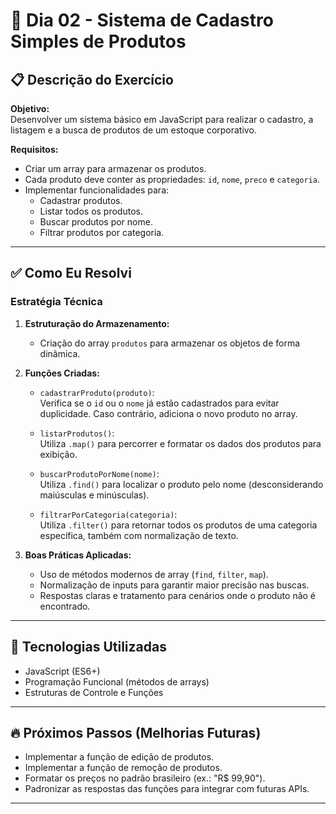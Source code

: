 # 🚀 Dia 02 - Sistema de Cadastro Simples de Produtos

## 📋 Descrição do Exercício

**Objetivo:**  
Desenvolver um sistema básico em JavaScript para realizar o cadastro, a listagem e a busca de produtos de um estoque corporativo.

**Requisitos:**

- Criar um array para armazenar os produtos.
- Cada produto deve conter as propriedades: `id`, `nome`, `preco` e `categoria`.
- Implementar funcionalidades para:
  - Cadastrar produtos.
  - Listar todos os produtos.
  - Buscar produtos por nome.
  - Filtrar produtos por categoria.

---

## ✅ Como Eu Resolvi

### Estratégia Técnica

1. **Estruturação do Armazenamento:**

   - Criação do array `produtos` para armazenar os objetos de forma dinâmica.

2. **Funções Criadas:**

   - `cadastrarProduto(produto)`:  
     Verifica se o `id` ou o `nome` já estão cadastrados para evitar duplicidade. Caso contrário, adiciona o novo produto no array.

   - `listarProdutos()`:  
     Utiliza `.map()` para percorrer e formatar os dados dos produtos para exibição.

   - `buscarProdutoPorNome(nome)`:  
     Utiliza `.find()` para localizar o produto pelo nome (desconsiderando maiúsculas e minúsculas).

   - `filtrarPorCategoria(categoria)`:  
     Utiliza `.filter()` para retornar todos os produtos de uma categoria específica, também com normalização de texto.

3. **Boas Práticas Aplicadas:**
   - Uso de métodos modernos de array (`find`, `filter`, `map`).
   - Normalização de inputs para garantir maior precisão nas buscas.
   - Respostas claras e tratamento para cenários onde o produto não é encontrado.

---

## 🚀 Tecnologias Utilizadas

- JavaScript (ES6+)
- Programação Funcional (métodos de arrays)
- Estruturas de Controle e Funções

---

## 🔥 Próximos Passos (Melhorias Futuras)

- Implementar a função de edição de produtos.
- Implementar a função de remoção de produtos.
- Formatar os preços no padrão brasileiro (ex.: "R$ 99,90").
- Padronizar as respostas das funções para integrar com futuras APIs.

---
